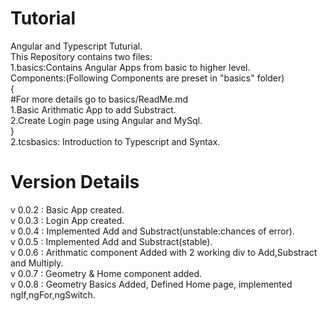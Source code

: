 # Tutorial
Angular and Typescript Tuturial.\
This Repository contains two files:\
1.basics:Contains Angular Apps from basic to higher level.\
    Components:(Following Components are preset in "basics" folder)\
    {\
    #For more details go to basics/ReadMe.md \
        1.Basic Arithmatic App to add Substract.\
        2.Create Login page using Angular and MySql.\
    }\
2.tcsbasics: Introduction to Typescript and Syntax.

# Version Details
v 0.0.2 : Basic App created.\
v 0.0.3 : Login App created.\
v 0.0.4 : Implemented Add and Substract(unstable:chances of error).\
v 0.0.5 : Implemented Add and Substract(stable).\
v 0.0.6 : Arithmatic component Added with 2 working div to Add,Substract and Multiply.\
v 0.0.7 : Geometry & Home component added.\
v 0.0.8 : Geometry Basics Added, Defined Home page, implemented ngIf,ngFor,ngSwitch.



